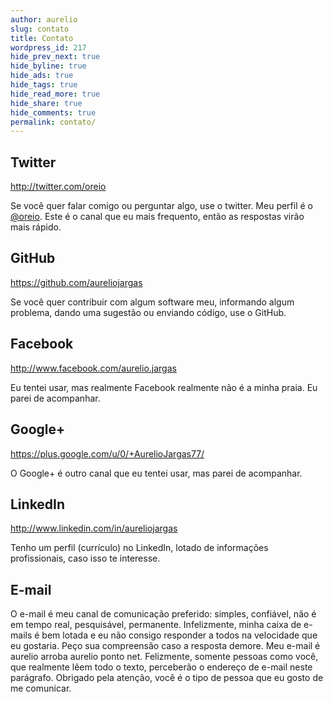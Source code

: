 ```yaml
---
author: aurelio
slug: contato
title: Contato
wordpress_id: 217
hide_prev_next: true
hide_byline: true
hide_ads: true
hide_tags: true
hide_read_more: true
hide_share: true
hide_comments: true
permalink: contato/
---
```



## Twitter

<http://twitter.com/oreio>

Se você quer falar comigo ou perguntar algo, use o twitter. Meu perfil é o [@oreio](http://twitter.com/oreio). Este é o canal que eu mais frequento, então as respostas virão mais rápido.


## GitHub

<https://github.com/aureliojargas>

Se você quer contribuir com algum software meu, informando algum problema, dando uma sugestão ou enviando código, use o GitHub.


## Facebook

<http://www.facebook.com/aurelio.jargas>

Eu tentei usar, mas realmente Facebook realmente não é a minha praia. Eu parei de acompanhar.


## Google+

<https://plus.google.com/u/0/+AurelioJargas77/>

O Google+ é outro canal que eu tentei usar, mas parei de acompanhar.


## LinkedIn

<http://www.linkedin.com/in/aureliojargas>

Tenho um perfil (currículo) no LinkedIn, lotado de informações profissionais, caso isso te interesse.


## E-mail

O e-mail é meu canal de comunicação preferido: simples, confiável, não é em tempo real, pesquisável, permanente. Infelizmente, minha caixa de e-mails é bem lotada e eu não consigo responder a todos na velocidade que eu gostaria. Peço sua compreensão caso a resposta demore. Meu e-mail é aurelio arroba aurelio ponto net. Felizmente, somente pessoas como você, que realmente lêem todo o texto, perceberão o endereço de e-mail neste parágrafo. Obrigado pela atenção, você é o tipo de pessoa que eu gosto de me comunicar.
